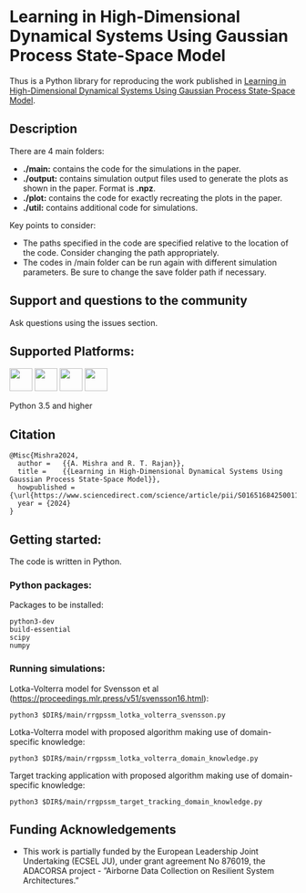 # Learning in High-Dimensional Dynamical Systems Using Gaussian Process State-Space Model

Thus is a Python library for reproducing the work published in [Learning in High-Dimensional Dynamical Systems Using Gaussian Process State-Space Model](https://www.sciencedirect.com/science/article/pii/S0165168425001173).

## Description
There are 4 main folders:
* **./main:** contains the code for the simulations in the paper.
* **./output:** contains simulation output files used to generate the plots as shown in the paper. Format is **.npz**.
* **./plot:** contains the code for exactly recreating the plots in the paper.
* **./util:** contains additional code for simulations.

Key points to consider:
* The paths specified in the code are specified relative to the location of the code. Consider changing the path appropriately.
* The codes in /main folder can be run again with different simulation parameters. Be sure to change the save folder path if necessary.


## Support and questions to the community

Ask questions using the issues section.

## Supported Platforms:

[<img src="https://www.python.org/static/community_logos/python-logo-generic.svg" height=40px>](https://www.python.org/)
[<img src="https://upload.wikimedia.org/wikipedia/commons/5/5f/Windows_logo_-_2012.svg" height=40px>](http://www.microsoft.com/en-gb/windows)
[<img src="https://upload.wikimedia.org/wikipedia/commons/8/8e/OS_X-Logo.svg" height=40px>](http://www.apple.com/osx/)
[<img src="https://upload.wikimedia.org/wikipedia/commons/3/35/Tux.svg" height=40px>](https://en.wikipedia.org/wiki/List_of_Linux_distributions)

Python 3.5 and higher

## Citation

    @Misc{Mishra2024,
      author =   {{A. Mishra and R. T. Rajan}},
      title =    {{Learning in High-Dimensional Dynamical Systems Using Gaussian Process State-Space Model}},
      howpublished = {\url{https://www.sciencedirect.com/science/article/pii/S0165168425001173}},
      year = {2024}
    }

## Getting started:

The code is written in Python.

### Python packages:

Packages to be installed:

    python3-dev
    build-essential   
    scipy
    numpy

### Running simulations:

Lotka-Volterra model for Svensson et al (https://proceedings.mlr.press/v51/svensson16.html):

    python3 $DIR$/main/rrgpssm_lotka_volterra_svensson.py

Lotka-Volterra model with proposed algorithm making use of domain-specific knowledge:

    python3 $DIR$/main/rrgpssm_lotka_volterra_domain_knowledge.py

Target tracking application with proposed algorithm making use of domain-specific knowledge:

    python3 $DIR$/main/rrgpssm_target_tracking_domain_knowledge.py


## Funding Acknowledgements

* This work is partially funded by the European Leadership Joint Undertaking (ECSEL JU), under grant agreement No 876019, the ADACORSA project - ”Airborne Data Collection on Resilient System Architectures.”
